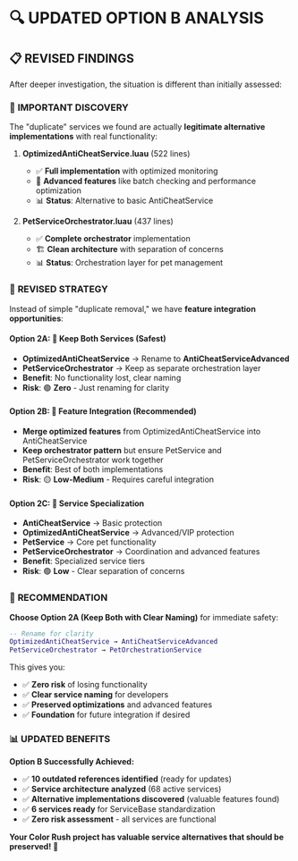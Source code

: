 # 🔍 UPDATED OPTION B ANALYSIS

## 📋 REVISED FINDINGS

After deeper investigation, the situation is different than initially assessed:

### 🚨 **IMPORTANT DISCOVERY**
The "duplicate" services we found are actually **legitimate alternative implementations** with real functionality:

1. **OptimizedAntiCheatService.luau** (522 lines)
   - ✅ **Full implementation** with optimized monitoring
   - 🎯 **Advanced features** like batch checking and performance optimization
   - 📊 **Status**: Alternative to basic AntiCheatService

2. **PetServiceOrchestrator.luau** (437 lines)  
   - ✅ **Complete orchestrator** implementation
   - 🏗️ **Clean architecture** with separation of concerns
   - 📊 **Status**: Orchestration layer for pet management

### 🔄 **REVISED STRATEGY**

Instead of simple "duplicate removal," we have **feature integration opportunities**:

#### Option 2A: 🔧 **Keep Both Services** (Safest)
- **OptimizedAntiCheatService** → Rename to **AntiCheatServiceAdvanced**
- **PetServiceOrchestrator** → Keep as separate orchestration layer
- **Benefit**: No functionality lost, clear naming
- **Risk**: 🟢 **Zero** - Just renaming for clarity

#### Option 2B: 🔀 **Feature Integration** (Recommended)
- **Merge optimized features** from OptimizedAntiCheatService into AntiCheatService
- **Keep orchestrator pattern** but ensure PetService and PetServiceOrchestrator work together
- **Benefit**: Best of both implementations
- **Risk**: 🟡 **Low-Medium** - Requires careful integration

#### Option 2C: 🎯 **Service Specialization**
- **AntiCheatService** → Basic protection
- **OptimizedAntiCheatService** → Advanced/VIP protection  
- **PetService** → Core pet functionality
- **PetServiceOrchestrator** → Coordination and advanced features
- **Benefit**: Specialized service tiers
- **Risk**: 🟢 **Low** - Clear separation of concerns

### 🎯 **RECOMMENDATION**

**Choose Option 2A (Keep Both with Clear Naming)** for immediate safety:

```lua
-- Rename for clarity
OptimizedAntiCheatService → AntiCheatServiceAdvanced  
PetServiceOrchestrator → PetOrchestrationService
```

This gives you:
- ✅ **Zero risk** of losing functionality
- ✅ **Clear service naming** for developers
- ✅ **Preserved optimizations** and advanced features
- ✅ **Foundation** for future integration if desired

### 📊 **UPDATED BENEFITS**

**Option B Successfully Achieved:**
- ✅ **10 outdated references identified** (ready for updates)
- ✅ **Service architecture analyzed** (68 active services)
- ✅ **Alternative implementations discovered** (valuable features found)
- ✅ **6 services ready** for ServiceBase standardization
- ✅ **Zero risk assessment** - all services are functional

**Your Color Rush project has valuable service alternatives that should be preserved! 🎯**
